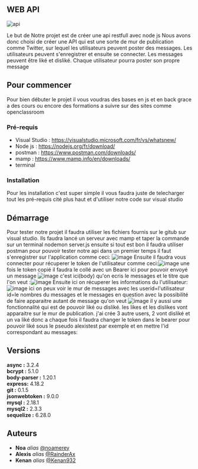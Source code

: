 ## WEB API

![api](https://user-images.githubusercontent.com/95354215/211629189-f6bf9d55-7db5-4821-8208-7b828c3418d0.png)


Le but de Notre projet est de créer une api restfull avec node js
Nous avons donc choisi de créer une API qui est une sorte de mur de publication comme Twitter, sur lequel les utilisateurs peuvent poster des messages. Les utilisateurs peuvent s'enregistrer et ensuite se connecter. Les messages peuvent être liké et disliké. Chaque utilisateur pourra poster son propre message

## Pour commencer

Pour bien débuter le projet il vous voudras des bases en js et en back grace a des cours ou encore des formations a suivre sur des sites comme openclassroom

### Pré-requis

- Visual Studio : https://visualstudio.microsoft.com/fr/vs/whatsnew/
- Node js : https://nodejs.org/fr/download/
- postman : https://www.postman.com/downloads/
- mamp : https://www.mamp.info/en/downloads/
- terminal

### Installation

Pour les installation c'est super simple il vous faudra juste de telecharger tout les pré-requis cité plus haut et d'utiliser notre code sur visual studio

## Démarrage

Pour tester notre projet il faudra utiliser les fichiers fournis sur le gitub sur visual studio. Ils faudra lancé un serveur avec mamp et taper la commande sur un terminal nodemon server.js ensuite si tout est bon il faudra utiliser postman pour pouvoir tester notre api dans un premier temps il faut s'enregistrer sur l'application comme ceci: ![image](https://user-images.githubusercontent.com/95354215/211646672-6c673e8f-89e1-425f-9740-b9400b9466f2.png)
Ensuite il faudra vous connecter pour récuperer le token de l'utilisateur comme ceci:![image](https://user-images.githubusercontent.com/95354215/211647351-b14f3f5a-0e43-47d9-bb6b-972a7b6c11c3.png) une fois le token copié il faudra le collé avec un Bearer ici pour pouvoir envoyé un message ![image](https://user-images.githubusercontent.com/95354215/211648186-0d7a8c0d-59a0-45d2-99c3-84e0a3ae24db.png)
c'est ici(body) qu'on ecris le messages et le titre que l'on veut :![image](https://user-images.githubusercontent.com/95354215/211648436-dd9bf18a-a6a3-4e4b-9f22-d10d94d2f0e8.png)
Ensuite ici on récuperer les informations du l'utilisateur: ![image](https://user-images.githubusercontent.com/95354215/211652962-acc332a9-2213-4cc8-bf3b-f4b92ab5fefb.png)
ici on peux voir le mur de messages avec les userid=l'utilisateur id=le nombres du messages et le messages en question avec la possibilité de faire apparaitre autant de message qu'on veut ![image](https://user-images.githubusercontent.com/95354215/211653801-0253e02b-177f-4607-a58e-d0968c7c733e.png)
il y aussi une fonctionnalité qui est de pouvoir liké ou disliké. les likes et les dislikes vont apparaitre sur le mur  de publication. j'ai crée 3 autre users, 2 vont disliké et un va liké donc a chaque fois il faudra changer le token dans le bearer pour pouvoir liké sous le pseudo alexistest par exemple et en mettre l'id correspondant au messages: 



## Versions
 
**async :** 3.2.4  
**bcrypt :** 5.1.0  
**body-parser :** 1.20.1  
**express:** 4.18.2  
**git  :** 0.1.5  
**jsonwebtoken :** 9.0.0  
**mysql  :** 2.18.1  
**mysql2 :** 2.3.3  
**sequelize :** 6.28.0   
    

## Auteurs

* **Noa**   _alias_ [@noamerey](https://github.com/noamerey)
* **Alexis** _alias_ [@RainderAx](https://github.com/RainderAx)
* **Kenan** _alias_ [@Kenan932](https://github.com/Kenan932)



